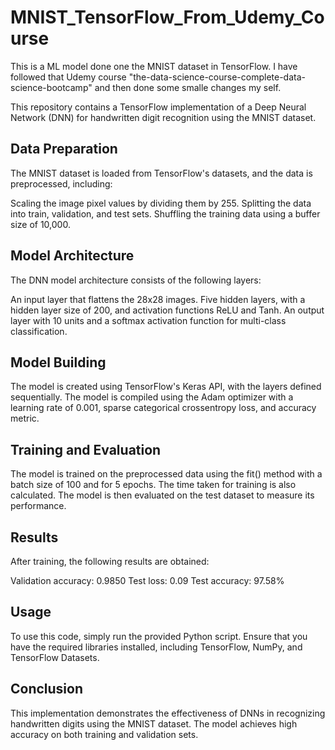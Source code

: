 # MNIST_TensorFlow_From_Udemy_Course
This is a ML model done one the MNIST dataset in TensorFlow. I have followed that Udemy course "the-data-science-course-complete-data-science-bootcamp" and then done some smalle changes my self.

This repository contains a TensorFlow implementation of a Deep Neural Network (DNN) for handwritten digit recognition using the MNIST dataset.

## Data Preparation
The MNIST dataset is loaded from TensorFlow's datasets, and the data is preprocessed, including:

Scaling the image pixel values by dividing them by 255.
Splitting the data into train, validation, and test sets.
Shuffling the training data using a buffer size of 10,000.

## Model Architecture
The DNN model architecture consists of the following layers:

An input layer that flattens the 28x28 images.
Five hidden layers, with a hidden layer size of 200, and activation functions ReLU and Tanh.
An output layer with 10 units and a softmax activation function for multi-class classification.

## Model Building
The model is created using TensorFlow's Keras API, with the layers defined sequentially. The model is compiled using the Adam optimizer with a learning rate of 0.001, sparse categorical crossentropy loss, and accuracy metric.

## Training and Evaluation
The model is trained on the preprocessed data using the fit() method with a batch size of 100 and for 5 epochs. The time taken for training is also calculated. The model is then evaluated on the test dataset to measure its performance.

## Results
After training, the following results are obtained:

Validation accuracy: 0.9850
Test loss: 0.09
Test accuracy: 97.58%

## Usage
To use this code, simply run the provided Python script. Ensure that you have the required libraries installed, including TensorFlow, NumPy, and TensorFlow Datasets.

## Conclusion
This implementation demonstrates the effectiveness of DNNs in recognizing handwritten digits using the MNIST dataset. The model achieves high accuracy on both training and validation sets.
